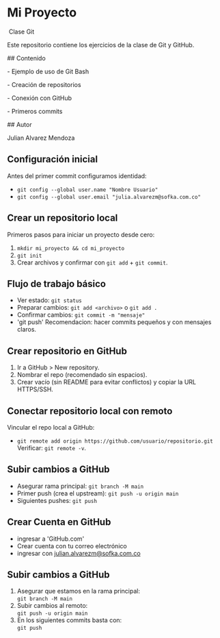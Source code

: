 # Mi Proyecto



&nbsp;Clase Git



Este repositorio contiene los ejercicios de la clase de Git y GitHub.  



\## Contenido

\- Ejemplo de uso de Git Bash

\- Creación de repositorios

\- Conexión con GitHub

\- Primeros commits



\## Autor

Julian Alvarez Mendoza



## Configuración inicial
Antes del primer commit configuramos identidad:
- `git config --global user.name "Nombre Usuario"`
- `git config --global user.email "julia.alvarezm@sofka.com.co"`
## Crear un repositorio local
Primeros pasos para iniciar un proyecto desde cero:
1. `mkdir mi_proyecto && cd mi_proyecto`
2. `git init`
3. Crear archivos y confirmar con `git add` + `git commit`.
## Flujo de trabajo básico
- Ver estado: `git status`
- Preparar cambios: `git add <archivo>` o `git add .`
- Confirmar cambios: `git commit -m "mensaje"`
- 'git push'
Recomendacion: hacer commits pequeños y con mensajes claros.
## Crear repositorio en GitHub
1. Ir a GitHub > New repository.
2. Nombrar el repo (recomendado sin espacios).
3. Crear vacío (sin README para evitar conflictos) y copiar la URL HTTPS/SSH.
## Conectar repositorio local con remoto
Vincular el repo local a GitHub:
- `git remote add origin https://github.com/usuario/repositorio.git`
Verificar: `git remote -v`.
## Subir cambios a GitHub
- Asegurar rama principal: `git branch -M main`
- Primer push (crea el upstream): `git push -u origin main`
- Siguientes pushes: `git push`
## Crear Cuenta en GitHub
- ingresar a 'GitHub.com'
- Crear cuenta con tu correo electrónico
- ingresar con julian.alvarezm@sofka.com.co
##  Subir cambios a GitHub
1. Asegurar que estamos en la rama principal:  
   `git branch -M main`
2. Subir cambios al remoto:  
   `git push -u origin main`
3. En los siguientes commits basta con:  
   `git push`
